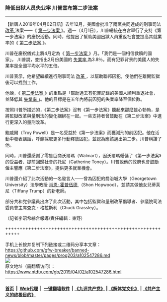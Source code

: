 ### 降低出狱人员失业率 川普宣布第二步法案
------------------------

<div class="post_content" itemprop="articleBody">
 <p>
  【新唐人2019年04月02日訊】去年12月，美國會批准了兩黨共同達成的刑事司法
  <a href="https://www.ntdtv.com/b5/改革.htm">
   改革
  </a>
  法案——《
  <a href="https://www.ntdtv.com/b5/第一步法案.htm">
   第一步法案
  </a>
  》。週一（4月1日），川普總統在白宮舉行了支持《第一步法案》的慶祝活動。同時，他提出了幫助美國出獄人員重返社會並提高其就業率的《
  <a href="https://www.ntdtv.com/b5/第二步法案.htm">
   第二步法案
  </a>
  》。
 </p>
 <p>
  川普在慶祝儀式上將4月定為《
  <a href="https://www.ntdtv.com/b5/第一步法案.htm">
   第一步法案
  </a>
  》月。「我們是一個相信救贖的國家」， 川普說，並指出2月份美國的
  <a href="https://www.ntdtv.com/b5/失業率.htm">
   失業率
  </a>
  為3.8％，而有犯罪背景的美國人的失業率是全國平均水平的五倍。
 </p>
 <p>
  川普表示，他希望繼續進行刑事司法
  <a href="https://www.ntdtv.com/b5/改革.htm">
   改革
  </a>
  ，以幫助聯邦囚犯，使他們在離開監獄後可以找到工作。
 </p>
 <p>
  他說，《
  <a href="https://www.ntdtv.com/b5/第二步法案.htm">
   第二步法案
  </a>
  》的重點是「幫助過去有犯罪記錄的美國人順利重返社會，並降低其
  <a href="https://www.ntdtv.com/b5/失業率.htm">
   失業率
  </a>
  」。他的目標是在五年內將前囚犯的失業率降至個位數。
 </p>
 <p>
  按照川普所描述的，《第二步法案》沒有《第一步法案》聽起來那麼雄心勃勃，是將監獄改革與量刑法的變化捆綁在一起。一些支持者曾鼓勵在《第二步法案》中進行更深入的量刑改革。
 </p>
 <p>
  鮑威爾（Troy Powell）是一名受益於《第一步法案》而獲減刑的前囚犯。他在活動中發表講話，呼籲採取更多行動釋放囚犯，並認為應該邁出第二步。川普稱讚了他。
 </p>
 <p>
  同時，川普還感謝了零售巨商沃爾瑪（Walmart），因沃爾瑪僱傭了《第一步法案》的受益者、提前回歸社會的托尼（Catherine Toney）。川普說他的政府也會鼓勵僱主響應《第二步法案》，提供更多就業機會。
 </p>
 <p>
  川普還介紹了此次活動的一名發言人——曾為囚犯的喬治城大學（Georgetown University）法學教授
  <a href="https://www.ntdtv.com/b5/肖恩·-霍普伍德.htm">
   肖恩· 霍普伍德
  </a>
  （Shon Hopwood），並請其做他女兒蒂芙尼（Tiffany Trump）的新老師。
 </p>
 <p>
  部分共和党參議員出席了此次活動，其中包括監獄和量刑改革倡導者、參議院司法委員會主席查克・格拉斯利（Chuck Grassley）。
 </p>
 <p>
  （記者李昭希綜合報導/責任編輯：東野）
 </p>
 <p>
 </p>
 <div class="single_ad">
 </div>
</div>

+++++++++++++++++++++++++++++++++++++++++++++++++++++++++++<br/><br/>
手机上长按并复制下列链接或二维码分享本文章：<br/>
https://github.com/gfw-breaker/banned-news/blob/master/pages/prog203/a102547286.md <br/>
<a href='https://github.com/gfw-breaker/banned-news/blob/master/pages/prog203/a102547286.md'><img src='https://github.com/gfw-breaker/banned-news/blob/master/pages/prog203/a102547286.md.png'/></a> <br/>
原文地址（需翻墙访问）：https://www.ntdtv.com/gb/2019/04/02/a102547286.html


------------------------
#### [首页](https://github.com/gfw-breaker/banned-news/blob/master/README.md) &nbsp;|&nbsp; [Web代理](https://github.com/labour-camp/helloworld) &nbsp;|&nbsp; [一键翻墙软件](https://github.com/gfw-breaker/nogfw/blob/master/README.md) &nbsp;| [《九评共产党》](https://github.com/gfw-breaker/9ping.md/blob/master/README.md#九评之一评共产党是什么) | [《解体党文化》](https://github.com/gfw-breaker/jtdwh.md/blob/master/README.md) | [《共产主义的终极目的》](https://github.com/gfw-breaker/gczydzjmd.md/blob/master/README.md)

